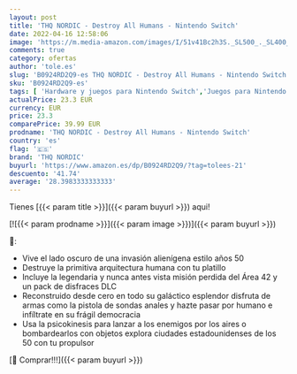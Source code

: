 ```yaml
---
layout: post
title: 'THQ NORDIC - Destroy All Humans - Nintendo Switch'
date: 2022-04-16 12:58:06
image: 'https://m.media-amazon.com/images/I/51v41Bc2h3S._SL500_._SL400_.jpg'
comments: true
category: ofertas
author: 'tole.es'
slug: 'B0924RD2Q9-es THQ NORDIC - Destroy All Humans - Nintendo Switch'
sku: 'B0924RD2Q9-es'
tags: [ 'Hardware y juegos para Nintendo Switch','Juegos para Nintendo Switch','Videojuegos','nintendo','thq nordic','🇪🇸', ]
actualPrice: 23.3 EUR
currency: EUR
price: 23.3
comparePrice: 39.99 EUR
prodname: 'THQ NORDIC - Destroy All Humans - Nintendo Switch'
country: 'es'
flag: '🇪🇸'
brand: 'THQ NORDIC'
buyurl: 'https://www.amazon.es/dp/B0924RD2Q9/?tag=tolees-21'
descuento: '41.74'
average: '28.3983333333333'
---
```


Tienes [{{< param title >}}]({{< param buyurl >}}) aqui!

[![{{< param prodname >}}]({{< param image >}})]({{< param buyurl >}})

🔎:

- Vive el lado oscuro de una invasión alienígena estilo años 50
- Destruye la primitiva arquitectura humana con tu platillo
- Incluye la legendaria y nunca antes vista misión perdida del Área 42 y un pack de disfraces DLC
- Reconstruido desde cero en todo su galáctico esplendor disfruta de armas como la pistola de sondas anales y hazte pasar por humano e infíltrate en su frágil democracia
- Usa la psicokinesis para lanzar a los enemigos por los aires o bombardearlos con objetos explora ciudades estadounidenses de los 50 con tu propulsor

[🛒 Comprar!!!]({{< param buyurl >}})
